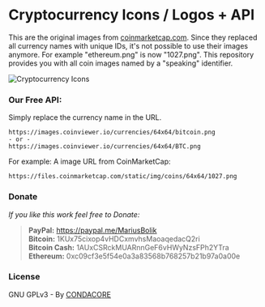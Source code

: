 # Cryptocurrency Icons / Logos + API
This are the original images from [coinmarketcap.com](https://coinmarketcap.com). Since they replaced all currency names with unique IDs, it's not possible to use their images anymore. For example "ethereum.png" is now "1027.png". This repository provides you with all coin images named by a "speaking" identifier.

![Cryptocurrency Icons](https://i.imgur.com/MNXFRPB.jpg)

### Our Free API:
Simply replace the currency name in the URL.
```
https://images.coinviewer.io/currencies/64x64/bitcoin.png  
- or -  
https://images.coinviewer.io/currencies/64x64/BTC.png
```
For example: A image URL from CoinMarketCap:
```
https://files.coinmarketcap.com/static/img/coins/64x64/1027.png
```

### Donate
*If you like this work  feel free to Donate:*
>**PayPal:** https://paypal.me/MariusBolik  
>**Bitcoin:** 1KUx75cixop4vHDCxmvhsMaoaqedacQ2ri  
>**Bitcoin Cash:** 1AUxCSRckMUARnnGeF6vHWyNzsFPh2YTra  
>**Ethereum:** 0xc09cf3e5f54e0a3a83568b768257b21b97a0a00e  

### License
GNU GPLv3 - By [CONDACORE](https://condacore.com)
